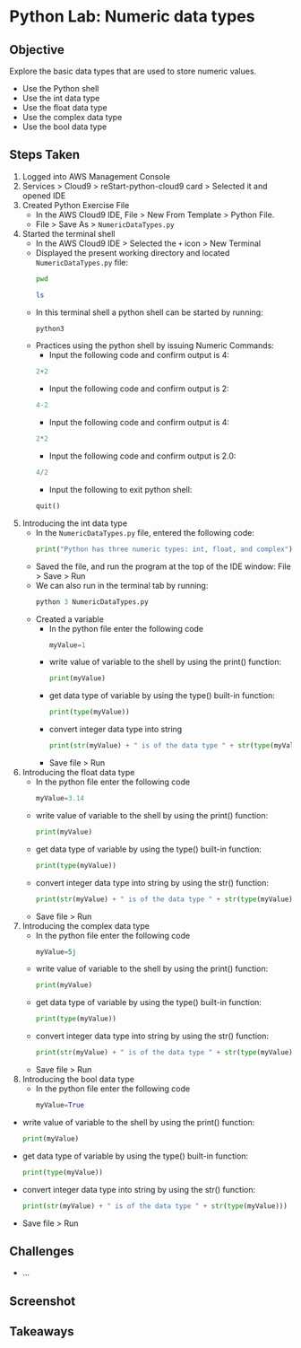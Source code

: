 # Python Lab: Numeric data types

## Objective
Explore the basic data types that are used to store numeric values.
- Use the Python shell
- Use the int data type
- Use the float data type
- Use the complex data type
- Use the bool data type

## Steps Taken
1. Logged into AWS Management Console
2. Services > Cloud9 > reStart-python-cloud9 card > Selected it and opened IDE
3. Created Python Exercise File
   - In the AWS Cloud9 IDE, File > New From Template > Python File.
   - File > Save As > `NumericDataTypes.py`
4. Started the terminal shell
   - In the AWS Cloud9 IDE > Selected the `+` icon > New Terminal
   - Displayed the present working directory and located `NumericDataTypes.py` file:
     ``` bash
     pwd
     ```
     ``` bash
     ls
     ```
   - In this terminal shell a python shell can be started by running:
     ``` python
     python3
     ```
   - Practices using the python shell by issuing Numeric Commands:
     - Input the following code and confirm output is 4:
     ``` python
     2+2
     ```
     - Input the following code and confirm output is 2:
     ```python
     4-2
     ```
     - Input the following code and confirm output is 4:
     ``` python
     2*2
     ```
     - Input the following code and confirm output is 2.0:
     ``` python
     4/2
     ```
     -  Input the following to exit python shell:
     ``` python
     quit()
     ```
6. Introducing the int data type
   - In the `NumericDataTypes.py` file, entered the following code:
     ``` python
     print("Python has three numeric types: int, float, and complex")
     ```
   - Saved the file, and run the program at the top of the IDE window:
     File > Save > Run
   - We can also run in the terminal tab by running:
     ``` python
     python 3 NumericDataTypes.py
     ```
   - Created a variable
     - In the python file enter the following code
       ``` python
       myValue=1
       ```
     - write value of variable to the shell by using the print() function:
       ``` python
       print(myValue)
       ```
     - get data type of variable by using the type() built-in function:
       ``` python
       print(type(myValue))
       ```
     - convert integer data type into string
       ``` python
       print(str(myValue) + " is of the data type " + str(type(myValue)))
       ```
     - Save file > Run
7. Introducing the float data type
   - In the python file enter the following code
       ``` python
       myValue=3.14
       ```
   - write value of variable to the shell by using the print() function:
       ``` python
       print(myValue)
       ```
   - get data type of variable by using the type() built-in function:
       ``` python
       print(type(myValue))
       ```
   - convert integer data type into string by using the str() function:
       ``` python
       print(str(myValue) + " is of the data type " + str(type(myValue)))
       ```
   - Save file > Run
8. Introducing the complex data type
   - In the python file enter the following code
       ``` python
       myValue=5j
       ```
   - write value of variable to the shell by using the print() function:
       ``` python
       print(myValue)
       ```
   - get data type of variable by using the type() built-in function:
       ``` python
       print(type(myValue))
       ```
   - convert integer data type into string by using the str() function:
       ``` python
       print(str(myValue) + " is of the data type " + str(type(myValue)))
       ```
   - Save file > Run
10. Introducing the bool data type
    - In the python file enter the following code
       ``` python
       myValue=True
       ```
   - write value of variable to the shell by using the print() function:
       ``` python
       print(myValue)
       ```
   - get data type of variable by using the type() built-in function:
       ``` python
       print(type(myValue))
       ```
   - convert integer data type into string by using the str() function:
       ``` python
       print(str(myValue) + " is of the data type " + str(type(myValue)))
       ```
   - Save file > Run

## Challenges
- ...

## Screenshot


## Takeaways

